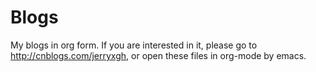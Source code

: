 Blogs
=====

My blogs in org form. If you are interested in it, please go to http://cnblogs.com/jerryxgh, or open these files in org-mode by emacs.
